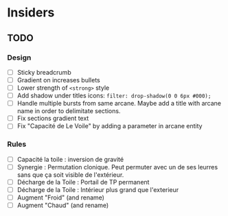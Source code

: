 # Insiders

## TODO

### Design
- [ ] Sticky breadcrumb
- [ ] Gradient on increases bullets
- [ ] Lower strength of `<strong>` style
- [ ] Add shadow under titles icons: `filter: drop-shadow(0 0 6px #000);`
- [ ] Handle multiple bursts from same arcane. Maybe add a title with arcane name in order to delimitate sections.
- [ ] Fix sections gradient text
- [ ] Fix "Capacité de Le Voile" by adding a parameter in arcane entity

### Rules
- [ ] Capacité la toile : inversion de gravité
- [ ] Synergie : Permutation clonique. Peut permuter avec un de ses leurres sans que ça soit visible de l'extérieur.
- [ ] Décharge de la Toile : Portail de TP permanent
- [ ] Décharge de la Toile : Intérieur plus grand que l'exterieur
- [ ] Augment "Froid" (and rename)
- [ ] Augment "Chaud" (and rename)
